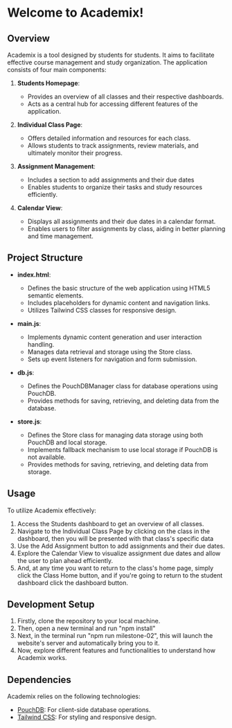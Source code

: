 # Welcome to Academix!

## Overview

Academix is a tool designed by students for students. It aims to facilitate effective course management and study organization. The application consists of four main components:

1. **Students Homepage**:
   - Provides an overview of all classes and their respective dashboards.
   - Acts as a central hub for accessing different features of the application.

2. **Individual Class Page**:
   - Offers detailed information and resources for each class.
   - Allows students to track assignments, review materials, and ultimately monitor their progress.

3. **Assignment Management**:
   - Includes a section to add assignments and their due dates
   - Enables students to organize their tasks and study resources efficiently.

4. **Calendar View**:
   - Displays all assignments and their due dates in a calendar format.
   - Enables users to filter assignments by class, aiding in better planning and time management.

## Project Structure

- **index.html**:
  - Defines the basic structure of the web application using HTML5 semantic elements.
  - Includes placeholders for dynamic content and navigation links.
  - Utilizes Tailwind CSS classes for responsive design.

- **main.js**:
  - Implements dynamic content generation and user interaction handling.
  - Manages data retrieval and storage using the Store class.
  - Sets up event listeners for navigation and form submission.

- **db.js**:
  - Defines the PouchDBManager class for database operations using PouchDB.
  - Provides methods for saving, retrieving, and deleting data from the database.

- **store.js**:
  - Defines the Store class for managing data storage using both PouchDB and local storage.
  - Implements fallback mechanism to use local storage if PouchDB is not available.
  - Provides methods for saving, retrieving, and deleting data from storage.

## Usage

To utilize Academix effectively:
1. Access the Students dashboard to get an overview of all classes.
2. Navigate to the Individual Class Page by clicking on the class in the dashboard, then you will be presented with that class's specific data 
3. Use the Add Assignment button to add assignments and their due dates.
5. Explore the Calendar View to visualize assignment due dates and allow the user to plan ahead efficiently.
6. And, at any time you want to return to the class's home page, simply click the Class Home button, and if you're going to return to the student dashboard click the dashboard button.

## Development Setup

1. Firstly, clone the repository to your local machine.
2. Then, open a new terminal and run "npm install"
3. Next, in the terminal run "npm run milestone-02", this will launch the website's server and automatically bring you to it.
4. Now, explore different features and functionalities to understand how Academix works.

## Dependencies

Academix relies on the following technologies:
- [PouchDB](https://pouchdb.com/): For client-side database operations.
- [Tailwind CSS](https://tailwindcss.com/): For styling and responsive design.
